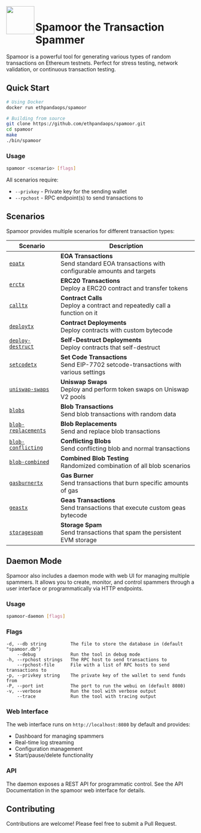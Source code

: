 <img align="left" src="./.github/resources/goomy.png" width="75">
<h1>Spamoor the Transaction Spammer</h1>

Spamoor is a powerful tool for generating various types of random transactions on Ethereum testnets. Perfect for stress testing, network validation, or continuous transaction testing.

## Quick Start

```bash
# Using Docker
docker run ethpandaops/spamoor

# Building from source
git clone https://github.com/ethpandaops/spamoor.git
cd spamoor
make
./bin/spamoor
```

### Usage
```bash
spamoor <scenario> [flags]
```

All scenarios require:
- `--privkey` - Private key for the sending wallet
- `--rpchost` - RPC endpoint(s) to send transactions to

## Scenarios

Spamoor provides multiple scenarios for different transaction types:

| Scenario | Description |
|----------|-------------|
| [`eoatx`](./scenarios/eoatx/README.md) | **EOA Transactions**<br>Send standard EOA transactions with configurable amounts and targets |
| [`erctx`](./scenarios/erctx/README.md) | **ERC20 Transactions**<br>Deploy a ERC20 contract and transfer tokens |
| [`calltx`](./scenarios/calltx/README.md) | **Contract Calls**<br>Deploy a contract and repeatedly call a function on it |
| [`deploytx`](./scenarios/deploytx/README.md) | **Contract Deployments**<br>Deploy contracts with custom bytecode |
| [`deploy-destruct`](./scenarios/deploy-destruct/README.md) | **Self-Destruct Deployments**<br>Deploy contracts that self-destruct |
| [`setcodetx`](./scenarios/setcodetx/README.md) | **Set Code Transactions**<br>Send EIP-7702 setcode-transactions with various settings |
| [`uniswap-swaps`](./scenarios/uniswap-swaps/README.md) | **Uniswap Swaps**<br>Deploy and perform token swaps on Uniswap V2 pools |
| [`blobs`](./scenarios/blobs/README.md) | **Blob Transactions**<br>Send blob transactions with random data |
| [`blob-replacements`](./scenarios/blob-replacements/README.md) | **Blob Replacements**<br>Send and replace blob transactions |
| [`blob-conflicting`](./scenarios/blob-conflicting/README.md) | **Conflicting Blobs**<br>Send conflicting blob and normal transactions |
| [`blob-combined`](./scenarios/blob-combined/README.md) | **Combined Blob Testing**<br>Randomized combination of all blob scenarios |
| [`gasburnertx`](./scenarios/gasburnertx/README.md) | **Gas Burner**<br>Send transactions that burn specific amounts of gas |
| [`geastx`](./scenarios/geastx/README.md) | **Geas Transactions**<br>Send transactions that execute custom geas bytecode |
| [`storagespam`](./scenarios/storagespam/README.md) | **Storage Spam**<br>Send transactions that spam the persistent EVM storage |

## Daemon Mode

Spamoor also includes a daemon mode with web UI for managing multiple spammers. It allows you to create, monitor, and control spammers through a user interface or programmatically via HTTP endpoints.

### Usage
```bash
spamoor-daemon [flags]
```

### Flags
```
-d, --db string         The file to store the database in (default "spamoor.db")
    --debug             Run the tool in debug mode
-h, --rpchost strings   The RPC host to send transactions to
    --rpchost-file      File with a list of RPC hosts to send transactions to
-p, --privkey string    The private key of the wallet to send funds from
-P, --port int          The port to run the webui on (default 8080)
-v, --verbose           Run the tool with verbose output
    --trace             Run the tool with tracing output
```

### Web Interface
The web interface runs on `http://localhost:8080` by default and provides:
- Dashboard for managing spammers
- Real-time log streaming
- Configuration management
- Start/pause/delete functionality

### API
The daemon exposes a REST API for programmatic control.
See the API Documentation in the spamoor web interface for details.


## Contributing

Contributions are welcome! Please feel free to submit a Pull Request.
